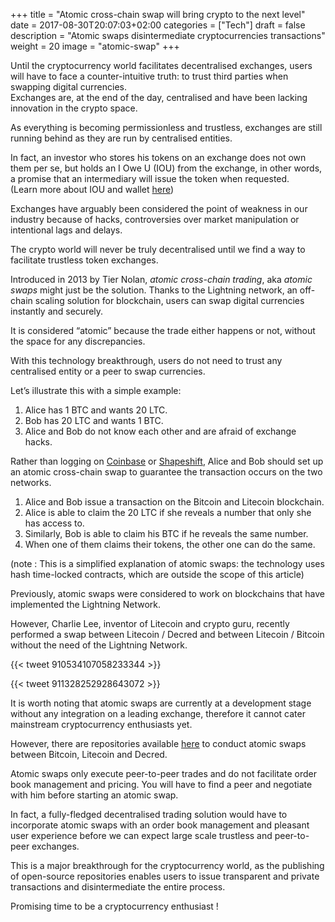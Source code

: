 +++
title = "Atomic cross-chain swap will bring crypto to the next level"
date = 2017-08-30T20:07:03+02:00
categories = ["Tech"]
draft = false
description = "Atomic swaps disintermediate cryptocurrencies transactions"
weight = 20
image = "atomic-swap"
+++


Until the cryptocurrency world facilitates decentralised exchanges, users will have to face a counter-intuitive truth: to trust third parties when swapping digital currencies.  
Exchanges are, at the end of the day, centralised and have been lacking innovation in the crypto space.   

As everything is becoming permissionless and trustless, exchanges are still running behind as they are run by centralised entities.   

In fact, an investor who stores his tokens on an exchange does not own them per se, but holds an I Owe U (IOU) from the exchange, in other words, a promise that an intermediary will issue the token when requested.  
(Learn more about IOU and wallet [here](crypto-101/wallets/intro/))  

Exchanges have arguably been considered the point of weakness in our industry because of hacks, controversies over market manipulation or intentional lags and delays.  

The crypto world will never be truly decentralised until we find a way to facilitate trustless token exchanges.  

Introduced in 2013 by Tier Nolan, _atomic cross-chain trading_, aka _atomic swaps_ might just be the solution. Thanks to the Lightning network, an off-chain scaling solution for blockchain, users can swap digital currencies instantly and securely.  

It is considered “atomic” because the trade either happens or not, without the space for any discrepancies. 

With this technology breakthrough, users do not need to trust any centralised entity or a peer to swap currencies.  

Let’s illustrate this with a simple example:

1.	Alice has 1 BTC and wants 20 LTC.
2.	Bob has 20 LTC and wants 1 BTC.
3.	Alice and Bob do not know each other and are afraid of exchange hacks.

Rather than logging on [Coinbase](https://www.coinbase.com/join/59abb5ab6c9e6700d36656d6) or [Shapeshift](https://shapeshift.io), Alice and Bob should set up an atomic cross-chain swap to guarantee the transaction occurs on the two networks.

1.  Alice and Bob issue a transaction on the Bitcoin and Litecoin blockchain.
2.  Alice is able to claim the 20 LTC if she reveals a number that only she has access to.
3.  Similarly, Bob is able to claim his BTC if he reveals the same number.
4.  When one of them claims their tokens, the other one can do the same.

(note : This is a simplified explanation of atomic swaps: the technology uses hash time-locked contracts, which are outside the scope of this article)  

Previously, atomic swaps were considered to work on blockchains that have implemented the Lightning Network.  

However, Charlie Lee, inventor of Litecoin and crypto guru, recently performed a swap between Litecoin / Decred and between Litecoin / Bitcoin without the need of the Lightning Network.  


{{< tweet 910534107058233344 >}}


{{< tweet 911328252928643072 >}}


It is worth noting that atomic swaps are currently at a development stage without any integration on a leading exchange, therefore it cannot cater mainstream cryptocurrency enthusiasts yet.  

However, there are repositories available [here](https://medium.com/decred/on-chain-atomic-swaps-bdb29fa2c92c) to conduct atomic swaps between Bitcoin, Litecoin and Decred.  

Atomic swaps only execute peer-to-peer trades and do not facilitate order book management and pricing. You will have to find a peer and negotiate with him before starting an atomic swap.  

In fact, a fully-fledged decentralised trading solution would have to incorporate atomic swaps with an order book management and pleasant user experience before we can expect large scale trustless and peer-to-peer exchanges.  

This is a major breakthrough for the cryptocurrency world, as the publishing of open-source repositories enables users to issue transparent and private transactions and disintermediate the entire process.  

Promising time to be a cryptocurrency enthusiast !



